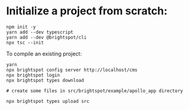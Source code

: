 # Initialize a project from scratch:

```
npm init -y
yarn add --dev typescript
yarn add --dev @brightspot/cli
npx tsc --init
```

To compile an existing project:

```
yarn
npx brightspot config server http://localhost/cms
npx brightspot login
npx brightspot types download

# create some files in src/brightspot/example/apollo_app directory

npx brightspot types upload src
```
